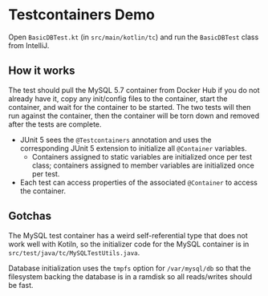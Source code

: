 Testcontainers Demo
===================

Open `BasicDBTest.kt` (in `src/main/kotlin/tc`) and run the `BasicDBTest` class from IntelliJ.

How it works
------------

The test should pull the MySQL 5.7 container from Docker Hub if you do not already have it,
copy any init/config files to the container, start the container, and wait for the container to
be started.  The two tests will then run against the container, then the container will be torn
down and removed after the tests are complete.

* JUnit 5 sees the `@Testcontainers` annotation and uses the corresponding JUnit 5 extension
to initialize all `@Container` variables.
  * Containers assigned to static variables are initialized once per test class;
    containers assigned to member variables are initialized once per test.
* Each test can access properties of the associated `@Container` to access the container.

Gotchas
-------

The MySQL test container has a weird self-referential type that does not work well with
Kotiln, so the initializer code for the MySQL container is in `src/test/java/tc/MySQLTestUtils.java`.

Database initialization uses the `tmpfs` option for `/var/mysql/db` so that the filesystem
backing the database is in a ramdisk so all reads/writes should be fast.

